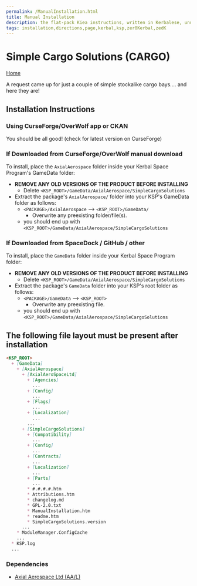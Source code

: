 ```yaml
---
permalink: /ManualInstallation.html
title: Manual Installation
description: the flat-pack Kiea instructions, written in Kerbalese, unusally present
tags: installation,directions,page,kerbal,ksp,zer0Kerbal,zedK
---
```

<!-- ManualInstallation.md v1.1.8.1
Simple Cargo Solutions (CARGO)
created: 01 Oct 2019
updated: 29 Jul 2022 -->

<!-- based upon work by Lisias -->

# Simple Cargo Solutions (CARGO)

[Home](./index.md)

A request came up for just a couple of simple stockalike cargo bays.... and here they are!

## Installation Instructions

### Using CurseForge/OverWolf app or CKAN

You should be all good! (check for latest version on CurseForge)

### If Downloaded from CurseForge/OverWolf manual download

To install, place the `AxialAerospace` folder inside your Kerbal Space Program's GameData folder:

* **REMOVE ANY OLD VERSIONS OF THE PRODUCT BEFORE INSTALLING**
  * Delete `<KSP_ROOT>/GameData/AxialAerospace/SimpleCargoSolutions`
* Extract the package's `AxialAerospace/` folder into your KSP's GameData folder as follows:
  * `<PACKAGE>/AxialAerospace` --> `<KSP_ROOT>/GameData/`
    * Overwrite any preexisting folder/file(s).
  * you should end up with `<KSP_ROOT>/GameData/AxialAerospace/SimpleCargoSolutions`

### If Downloaded from SpaceDock / GitHub / other

To install, place the `GameData` folder inside your Kerbal Space Program folder:

* **REMOVE ANY OLD VERSIONS OF THE PRODUCT BEFORE INSTALLING**
  * Delete `<KSP_ROOT>/GameData/AxialAerospace/SimpleCargoSolutions`
* Extract the package's `GameData` folder into your KSP's root folder as follows:
  * `<PACKAGE>/GameData` --> `<KSP_ROOT>`
    * Overwrite any preexisting file.
  * you should end up with `<KSP_ROOT>/GameData/AxialAerospace/SimpleCargoSolutions`

## The following file layout must be present after installation

```markdown
<KSP_ROOT>
  + [GameData]
    + [AxialAerospace]
      + [AxialAeroSpaceLtd]
        + [Agencies]
          ...
        + [Config]
          ...
        + [Flags]
          ...
        + [Localization]
          ...
        ...
      + [SimpleCargoSolutions]
        + [Compatibility]
          ...
        + [Config]
          ...
        + [Contracts]
          ...
        + [Localization]
          ...
        + [Parts]
          ...
        * #.#.#.#.htm
        * Attributions.htm
        * changelog.md
        * GPL-2.0.txt
        * ManualInstallation.htm
        * readme.htm
        * SimpleCargoSolutions.version
      ...
    * ModuleManager.ConfigCache
    ...
  * KSP.log
  ...
```

### Dependencies

* [Axial Aerospace Ltd (AA/L)][AAL]

[AAL]: https://forum.kerbalspaceprogram.com/index.php?/topic/209301-*/ "Axial Aerospace Ltd (AAL)"